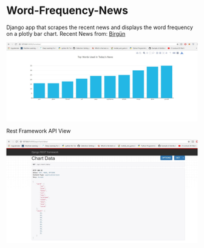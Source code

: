# Word-Frequency-News
Django app that scrapes the recent news and displays the word frequency on a plotly bar chart.
Recent News from:
[Birgün](https://www.birgun.net/guncel)

![alt text](https://github.com/kori73/Word-Frequency-News/blob/master/screenshot1.jpg)

Rest Framework API View

![alt text](https://github.com/kori73/Word-Frequency-News/blob/master/screenshot2.jpg)

